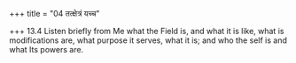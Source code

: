 +++
title = "04 तत्क्षेत्रं यच्च"

+++
13.4 Listen briefly from Me what the Field is, and what it is like, what
is modifications are, what purpose it serves, what it is; and who the
self is and what Its powers are.
